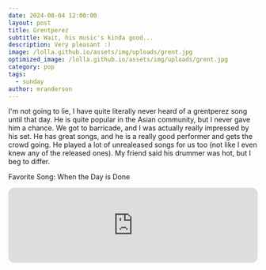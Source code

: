 ```yaml
---
date: 2024-08-04 12:00:00
layout: post
title: Grentperez
subtitle: Wait, his music's kinda good...
description: Very pleasant :)
image: /lolla.github.io/assets/img/uploads/grent.jpg
optimized_image: /lolla.github.io/assets/img/uploads/grent.jpg
category: pop
tags:
  - sunday
author: mranderson
---
```


I'm not going to lie, I have quite literally never heard of a grentperez song until that day. He is quite popular in the Asian community, but I never gave him a chance. We got to barricade, and I was actually really impressed by his set. He has great songs, and he is a really good performer and gets the crowd going. He played a lot of unrealeased songs for us too (not like I even knew any of the released ones). My friend said his drummer was hot, but I beg to differ.

Favorite Song: When the Day is Done

<iframe style="border-radius:12px" src="https://open.spotify.com/embed/track/3uOxQfsAQH4SJmRdBVLpzQ?utm_source=generator" width="100%" height="152" frameBorder="0" allowfullscreen="" allow="autoplay; clipboard-write; encrypted-media; fullscreen; picture-in-picture" loading="lazy"></iframe>
